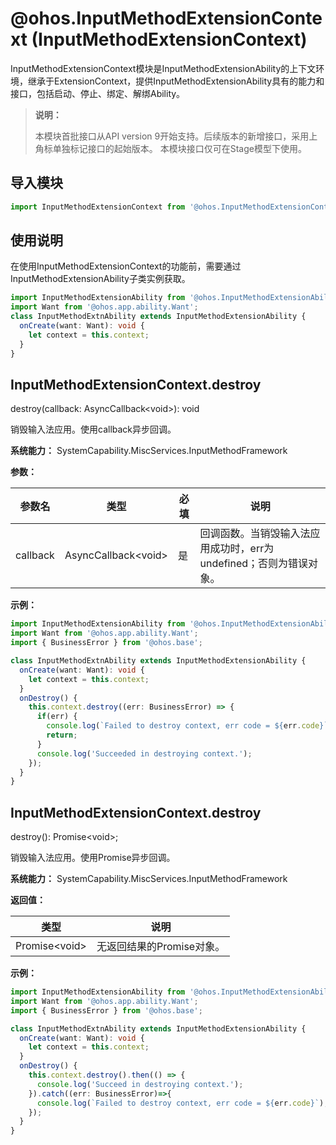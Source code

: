 # @ohos.InputMethodExtensionContext (InputMethodExtensionContext)

InputMethodExtensionContext模块是InputMethodExtensionAbility的上下文环境，继承于ExtensionContext，提供InputMethodExtensionAbility具有的能力和接口，包括启动、停止、绑定、解绑Ability。

> **说明：**
>
> 本模块首批接口从API version 9开始支持。后续版本的新增接口，采用上角标单独标记接口的起始版本。
> 本模块接口仅可在Stage模型下使用。

## 导入模块

```ts
import InputMethodExtensionContext from '@ohos.InputMethodExtensionContext';
```

## 使用说明

在使用InputMethodExtensionContext的功能前，需要通过InputMethodExtensionAbility子类实例获取。

```ts
import InputMethodExtensionAbility from '@ohos.InputMethodExtensionAbility';
import Want from '@ohos.app.ability.Want';
class InputMethodExtnAbility extends InputMethodExtensionAbility {
  onCreate(want: Want): void {
    let context = this.context;
  }
}
```

## InputMethodExtensionContext.destroy

destroy(callback: AsyncCallback\<void>): void

销毁输入法应用。使用callback异步回调。

**系统能力：** SystemCapability.MiscServices.InputMethodFramework

**参数：**

| 参数名   | 类型                 | 必填 | 说明                                                         |
| -------- | -------------------- | ---- | ------------------------------------------------------------ |
| callback | AsyncCallback\<void> | 是   | 回调函数。当销毁输入法应用成功时，err为undefined；否则为错误对象。 |

**示例：**

```ts
import InputMethodExtensionAbility from '@ohos.InputMethodExtensionAbility';
import Want from '@ohos.app.ability.Want';
import { BusinessError } from '@ohos.base';

class InputMethodExtnAbility extends InputMethodExtensionAbility {
  onCreate(want: Want): void {
    let context = this.context;
  }
  onDestroy() {
    this.context.destroy((err: BusinessError) => {
      if(err) {
        console.log(`Failed to destroy context, err code = ${err.code}`);
        return;
      }
      console.log('Succeeded in destroying context.');
    });
  }
}
```

## InputMethodExtensionContext.destroy

destroy(): Promise\<void>;

销毁输入法应用。使用Promise异步回调。

**系统能力：** SystemCapability.MiscServices.InputMethodFramework

**返回值：**

| 类型 | 说明 |
| -------- | -------- |
| Promise\<void> | 无返回结果的Promise对象。 |

**示例：**

```ts
import InputMethodExtensionAbility from '@ohos.InputMethodExtensionAbility';
import Want from '@ohos.app.ability.Want';
import { BusinessError } from '@ohos.base';

class InputMethodExtnAbility extends InputMethodExtensionAbility {
  onCreate(want: Want): void {
    let context = this.context;
  }
  onDestroy() {
    this.context.destroy().then(() => {
      console.log('Succeed in destroying context.');
    }).catch((err: BusinessError)=>{
      console.log(`Failed to destroy context, err code = ${err.code}`);
    });
  }
}
```